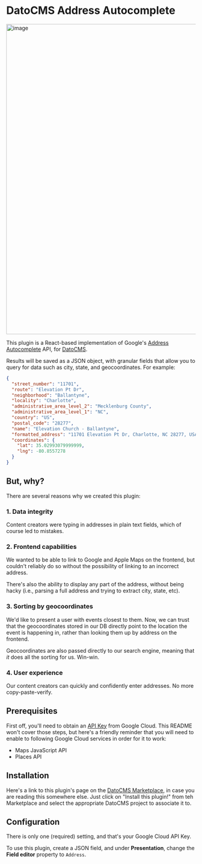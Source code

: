 # DatoCMS Address Autocomplete

<img width="822" alt="image" src="https://user-images.githubusercontent.com/127895784/229308757-078ca542-ff04-4e2f-a68f-d631c9b5c108.png">

This plugin is a React-based implementation of Google's [Address Autocomplete](https://developers.google.com/maps/documentation/javascript/place-autocomplete) API, for [DatoCMS](https://www.datocms.com/).

Results will be saved as a JSON object, with granular fields that allow you to query for data such as city, state, and geocoordinates. For example:

```json
{
  "street_number": "11701",
  "route": "Elevation Pt Dr",
  "neighborhood": "Ballantyne",
  "locality": "Charlotte",
  "administrative_area_level_2": "Mecklenburg County",
  "administrative_area_level_1": "NC",
  "country": "US",
  "postal_code": "28277",
  "name": "Elevation Church - Ballantyne",
  "formatted_address": "11701 Elevation Pt Dr, Charlotte, NC 28277, USA",
  "coordinates": {
    "lat": 35.02993079999999,
    "lng": -80.8557278
  }
}
```

## But, why?

There are several reasons why we created this plugin:

### 1. Data integrity

Content creators were typing in addresses in plain text fields, which of course led to mistakes.

### 2. Frontend capabilities

We wanted to be able to link to Google and Apple Maps on the frontend, but couldn't reliably do so without the possibility of linking to an incorrect address.

There's also the ability to display any part of the address, without being hacky (i.e., parsing a full address and trying to extract city, state, etc).

### 3. Sorting by geocoordinates

We'd like to present a user with events closest to them. Now, we can trust that the geocoordinates stored in our DB directly point to the location the event is happening in, rather than looking them up by address on the frontend.

Geocoordinates are also passed directly to our search engine, meaning that _it_ does all the sorting for us. Win-win.

### 4. User experience

Our content creators can quickly and confidently enter addresses. No more copy-paste-verify.

## Prerequisites

First off, you'll need to obtain an [API Key](https://developers.google.com/maps/documentation/javascript/get-api-key) from Google Cloud. This README won't cover those steps, but here's a friendly reminder that you will need to enable to following Google Cloud services in order for it to work:

- Maps JavaScript API
- Places API

## Installation

Here's a link to this plugin's page on the [DatoCMS Marketplace](https://www.datocms.com/marketplace/plugins/i/datocms-plugin-address-autocomplete?s=address), in case you are reading this somewhere else. Just click on "Install this plugin!" from teh Marketplace and select the appropriate DatoCMS project to associate it to.

## Configuration
There is only one (required) setting, and that's your Google Cloud API Key. 

To use this plugin, create a JSON field, and under **Presentation**, change the **Field editor** property to `Address`. 

